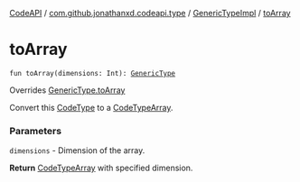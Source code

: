 [CodeAPI](../../index.md) / [com.github.jonathanxd.codeapi.type](../index.md) / [GenericTypeImpl](index.md) / [toArray](.)

# toArray

`fun toArray(dimensions: Int): `[`GenericType`](../-generic-type/index.md)

Overrides [GenericType.toArray](../-generic-type/to-array.md)

Convert this [CodeType](../-code-type/index.md) to a [CodeTypeArray](#).

### Parameters

`dimensions` - Dimension of the array.

**Return**
[CodeTypeArray](#) with specified dimension.

